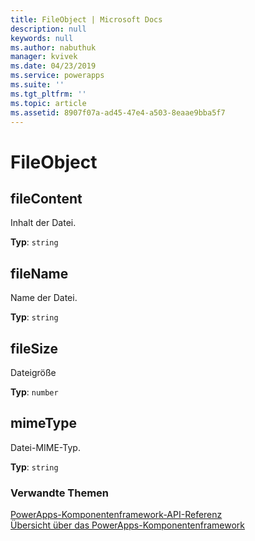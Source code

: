 ```yaml
---
title: FileObject | Microsoft Docs
description: null
keywords: null
ms.author: nabuthuk
manager: kvivek
ms.date: 04/23/2019
ms.service: powerapps
ms.suite: ''
ms.tgt_pltfrm: ''
ms.topic: article
ms.assetid: 8907f07a-ad45-47e4-a503-8eaae9bba5f7
---
```


# <a name="fileobject"></a>FileObject

## <a name="filecontent"></a>fileContent

Inhalt der Datei.

**Typ**: `string`

## <a name="filename"></a>fileName

Name der Datei.

**Typ**: `string`

## <a name="filesize"></a>fileSize

Dateigröße

**Typ**: `number`

## <a name="mimetype"></a>mimeType

Datei-MIME-Typ.

**Typ**: `string`


### <a name="related-topics"></a>Verwandte Themen

[PowerApps-Komponentenframework-API-Referenz](../reference/index.md)<br/>
[Übersicht über das PowerApps-Komponentenframework](../overview.md)